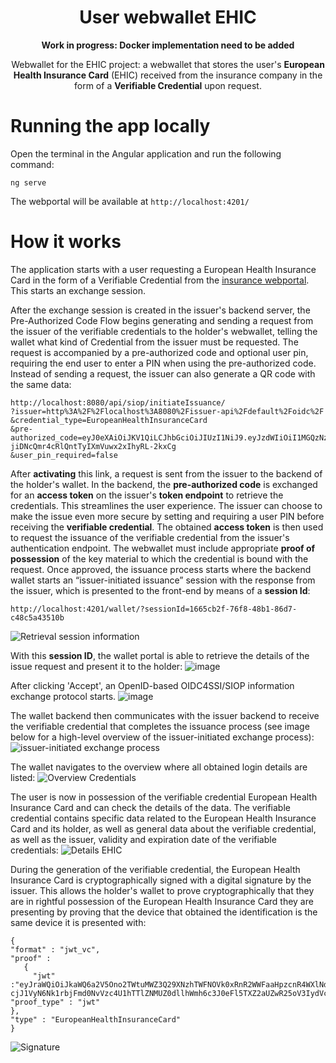 <div align="center">
 <h1>User webwallet EHIC</h1>
 <span><b> Work in progress:  </b></span></a>
 <span><b> Docker implementation need to be added </b></span></a>
 <p>Webwallet for the EHIC project: a webwallet that stores the user's <b>European Health Insurance Card</b> (EHIC) received from the insurance company in the form of a <b>Verifiable Credential</b> upon request. <p>
</div>

# Running the app locally

Open the terminal in the Angular application and run the following command:

`ng serve`

The webportal will be available at `http://localhost:4201/`

# How it works
The application starts with a user requesting a European Health Insurance Card in the form of a Verifiable Credential from the [insurance webportal](https://github.com/soufianeAmaador/Webportal-Issuer-EHIC). This starts an exchange session. 

After the exchange session is created in the issuer's backend server, the Pre-Authorized Code Flow begins generating and sending a request from the issuer of the verifiable credentials to the holder's webwallet, telling the wallet what kind of Credential from the issuer must be requested. The request is accompanied by a pre-authorized code and optional user pin, requiring the end user to enter a PIN when using the pre-authorized code. Instead of sending a request, the issuer can also generate a QR code with the same data:

```
http://localhost:8080/api/siop/initiateIssuance/
?issuer=http%3A%2F%2Flocalhost%3A8080%2Fissuer-api%2Fdefault%2Foidc%2F
&credential_type=EuropeanHealthInsuranceCard
&pre-authorized_code=eyJ0eXAiOiJKV1QiLCJhbGciOiJIUzI1NiJ9.eyJzdWIiOiI1MGQzNzkyNi0yNmRlLTRjOTktODRjMy1jMDk1OTgwMWRkYmEiLCJwcmUtYXV0aG9yaXplZCI6dHJ1ZX0.tubtX-jiDNcQmr4cRlQntTyIXmVuwx2xIhyRL-2kxCg
&user_pin_required=false
```

After <b>activating</b> this link, a request is sent from the issuer to the backend of the holder's wallet. In the backend, the <b>pre-authorized code</b> is exchanged for an <b>access token</b> on the issuer's <b>token endpoint</b> to retrieve the credentials. This streamlines the user experience. The issuer can choose to make the issue even more secure by setting and requiring a user PIN before receiving the <b>verifiable credential</b>. The obtained <b>access token</b> is then used to request the issuance of the verifiable credential from the issuer's authentication endpoint. The webwallet must include appropriate <b>proof of possession</b> of the key material to which the credential is bound with the request. Once approved, the issuance process starts where the backend wallet starts an “issuer-initiated issuance” session with the response from the issuer, which is presented to the front-end by means of a <b>session Id</b>:

`
http://localhost:4201/wallet/?sessionId=1665cb2f-76f8-48b1-86d7-c48c5a43510b
`

![Retrieval session information](https://github.com/soufianeAmaador/Webwallet-holder-EHIC/assets/70653226/752ed226-3576-49b3-a39d-9368d7969d11)

With this <b>session ID</b>, the wallet portal is able to retrieve the details of the issue request and present it to the holder: 
![image](https://github.com/soufianeAmaador/Webwallet-holder-EHIC/assets/70653226/c63472b3-6e36-4d41-bb6e-6032ae8217ab)

After clicking 'Accept', an OpenID-based OIDC4SSI/SIOP information exchange protocol starts.
![image](https://github.com/soufianeAmaador/Webwallet-holder-EHIC/assets/70653226/67304246-1994-4946-929f-7fa9d9c27bab)

The wallet backend then communicates with the issuer backend to receive the verifiable credential that completes the issuance process (see image below for a high-level overview of the issuer-initiated exchange process):
![issuer-initiated exchange process](https://github.com/soufianeAmaador/Webwallet-holder-EHIC/assets/70653226/092391a3-321a-481b-9fad-7ebe0c352ccf)

The wallet navigates to the overview where all obtained login details are listed:
![Overview Credentials](https://github.com/soufianeAmaador/Webwallet-holder-EHIC/assets/70653226/58443f7b-f9ff-49ea-bfc5-6e2223cc6366)

The user is now in possession of the verifiable credential European Health Insurance Card and can check the details of the data. The verifiable credential contains specific data related to the European Health Insurance Card and its holder, as well as general data about the verifiable credential, as well as the issuer, validity and expiration date of the verifiable credentials:
![Details EHIC](https://github.com/soufianeAmaador/Webwallet-holder-EHIC/assets/70653226/ed1df6ed-a84f-490d-a2ee-8f08c13a4fce)

During the generation of the verifiable credential, the European Health Insurance Card is cryptographically signed with a digital signature by the issuer. This allows the holder's wallet to prove cryptographically that they are in rightful possession of the European Health Insurance Card they are presenting by proving that the device that obtained the identification is the same device it is presented with:

```
{
"format" : "jwt_vc", 
"proof" : 
   {
     "jwt" :"eyJraWQiOiJkaWQ6a2V5Ono2TWtuMWZ3Q29XNzhTWFNOVk0xRnR2WWFaaHpzcnR4WXlNdnZpRnBHbmhX  cjJ1VyN6Nk1rbjFmd0NvVzc4U1hTTlZNMUZ0dllhWmh6c3J0eFl5TXZ2aUZwR25oV3IydVciLCJ0eXAiOiJKV1QiLCJhbGciOiJFZERTQSJ9.eyJpc3MiOiJkaWQ6a2V5Ono2TWtuMWZ3Q29XNzhTWFNOVk0xRnR2WWFaaHpzcnR4WXlNdnZpRnBHbmhXcjJ1VyIsImF1ZCI6Imh0dHA6Ly9sb2NhbGhvc3Q6ODA4MC9pc3N1ZXItYXBpL2RlZmF1bHQvb2lkYy8iLCJpYXQiOjE2NzkyNTMyNzEsIm5vbmNlIjoiYTUzOTlmZDUtMzFjNS00MGE5LWI5ZjMtZDI4ZWEyM2UyNGVhIn0.mkqutPlLvOWv__uRAAk_sgiwkx1eEwSId20OPormGzwkHga_azbFeoceDzeMA4z8quZ6hGf8sx98qSPk2BhbDQ", 
"proof_type" : "jwt"
}, 
"type" : "EuropeanHealthInsuranceCard"
}
```

![Signature](https://github.com/soufianeAmaador/Webwallet-holder-EHIC/assets/70653226/701ee469-9873-465c-8f75-859f03dd200e)

